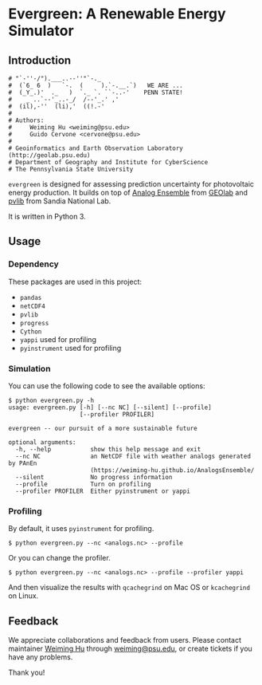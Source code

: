 # Evergreen: A Renewable Energy Simulator

## Introduction

```
# "`-''-/").___..--''"`-._
#  (`6_ 6  )   `-.  (     ).`-.__.`)   WE ARE ...
#  (_Y_.)'  ._   )  `._ `. ``-..-'    PENN STATE!
#    _ ..`--'_..-_/  /--'_.' ,'
#  (il),-''  (li),'  ((!.-'
# 
# Authors: 
#     Weiming Hu <weiming@psu.edu>
#     Guido Cervone <cervone@psu.edu>
#
# Geoinformatics and Earth Observation Laboratory (http://geolab.psu.edu)
# Department of Geography and Institute for CyberScience
# The Pennsylvania State University
```

`evergreen` is designed for assessing prediction uncertainty for photovoltaic energy production. It builds on top of [Analog Ensemble](https://weiming-hu.github.io/AnalogsEnsemble/) from [GEOlab](geoinf.psu.edu/) and [pvlib](https://pvlib-python.readthedocs.io/en/stable/) from Sandia National Lab.

It is written in Python 3.

## Usage

### Dependency

These packages are used in this project:

- `pandas`
- `netCDF4`
- `pvlib`
- `progress`
- `Cython`
- `yappi` used for profiling
- `pyinstrument` used for profiling

### Simulation

You can use the following code to see the available options:

```buildoutcfg
$ python evergreen.py -h
usage: evergreen.py [-h] [--nc NC] [--silent] [--profile]
                    [--profiler PROFILER]

evergreen -- our pursuit of a more sustainable future

optional arguments:
  -h, --help           show this help message and exit
  --nc NC              an NetCDF file with weather analogs generated by PAnEn
                       (https://weiming-hu.github.io/AnalogsEnsemble/
  --silent             No progress information
  --profile            Turn on profiling
  --profiler PROFILER  Either pyinstrument or yappi
```

### Profiling

By default, it uses `pyinstrument` for profiling.

```buildoutcfg
$ python evergreen.py --nc <analogs.nc> --profile
```

Or you can change the profiler.

```buildoutcfg
$ python evergreen.py --nc <analogs.nc> --profile --profiler yappi
```

And then visualize the results with `qcachegrind` on Mac OS or `kcachegrind` on Linux.

## Feedback

We appreciate collaborations and feedback from users. Please contact maintainer [Weiming Hu](http://weiming.ddns.net) through [weiming@psu.edu](weiming@psu.edu), or create tickets if you have any problems.

Thank you!

